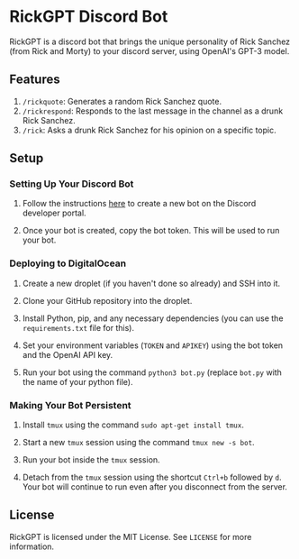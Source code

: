 # RickGPT Discord Bot

RickGPT is a discord bot that brings the unique personality of Rick Sanchez (from Rick and Morty) to your discord server, using OpenAI's GPT-3 model.

## Features

1. `/rickquote`: Generates a random Rick Sanchez quote.
2. `/rickrespond`: Responds to the last message in the channel as a drunk Rick Sanchez.
3. `/rick`: Asks a drunk Rick Sanchez for his opinion on a specific topic.

## Setup

### Setting Up Your Discord Bot

1. Follow the instructions [here](https://discord.com/developers/docs/getting-started) to create a new bot on the Discord developer portal.

2. Once your bot is created, copy the bot token. This will be used to run your bot.

### Deploying to DigitalOcean

1. Create a new droplet (if you haven't done so already) and SSH into it.

2. Clone your GitHub repository into the droplet.

3. Install Python, pip, and any necessary dependencies (you can use the `requirements.txt` file for this).

4. Set your environment variables (`TOKEN` and `APIKEY`) using the bot token and the OpenAI API key.

5. Run your bot using the command `python3 bot.py` (replace `bot.py` with the name of your python file).

### Making Your Bot Persistent

1. Install `tmux` using the command `sudo apt-get install tmux`.

2. Start a new `tmux` session using the command `tmux new -s bot`.

3. Run your bot inside the `tmux` session.

4. Detach from the `tmux` session using the shortcut `Ctrl+b` followed by `d`. Your bot will continue to run even after you disconnect from the server.

## License

RickGPT is licensed under the MIT License. See `LICENSE` for more information.
